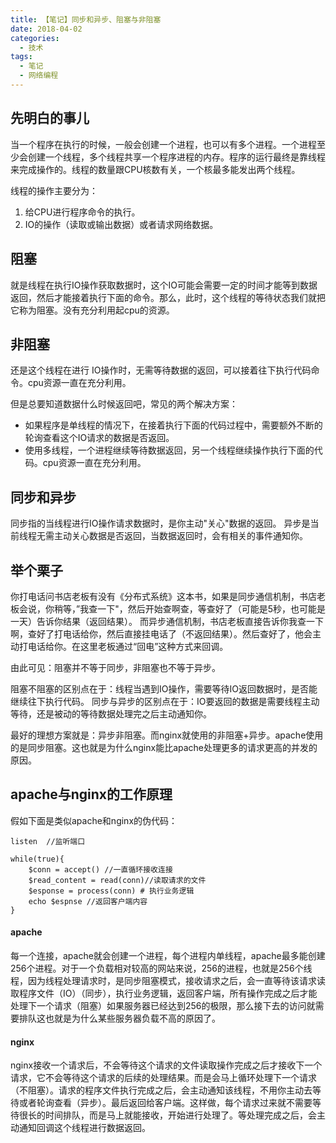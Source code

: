 ```yaml
---
title: 【笔记】同步和异步、阻塞与非阻塞
date: 2018-04-02
categories:
  - 技术
tags: 
  - 笔记
  - 网络编程
---
```


## 先明白的事儿
当一个程序在执行的时候，一般会创建一个进程，也可以有多个进程。一个进程至少会创建一个线程，多个线程共享一个程序进程的内存。程序的运行最终是靠线程来完成操作的。线程的数量跟CPU核数有关，一个核最多能发出两个线程。

线程的操作主要分为：
1. 给CPU进行程序命令的执行。
2. IO的操作（读取或输出数据）或者请求网络数据。

## 阻塞
就是线程在执行IO操作获取数据时，这个IO可能会需要一定的时间才能等到数据返回，然后才能接着执行下面的命令。那么，此时，这个线程的等待状态我们就把它称为阻塞。没有充分利用起cpu的资源。

## 非阻塞
还是这个线程在进行 IO操作时，无需等待数据的返回，可以接着往下执行代码命令。cpu资源一直在充分利用。

但是总要知道数据什么时候返回吧，常见的两个解决方案：

- 如果程序是单线程的情况下，在接着执行下面的代码过程中，需要额外不断的轮询查看这个IO请求的数据是否返回。
- 使用多线程，一个进程继续等待数据返回，另一个线程继续操作执行下面的代码。cpu资源一直在充分利用。

## 同步和异步
同步指的当线程进行IO操作请求数据时，是你主动"关心"数据的返回。
异步是当前线程无需主动关心数据是否返回，当数据返回时，会有相关的事件通知你。

## 举个栗子

你打电话问书店老板有没有《分布式系统》这本书，如果是同步通信机制，书店老板会说，你稍等，”我查一下"，然后开始查啊查，等查好了（可能是5秒，也可能是一天）告诉你结果（返回结果）。
而异步通信机制，书店老板直接告诉你我查一下啊，查好了打电话给你，然后直接挂电话了（不返回结果）。然后查好了，他会主动打电话给你。在这里老板通过“回电”这种方式来回调。

由此可见：阻塞并不等于同步，非阻塞也不等于异步。

阻塞不阻塞的区别点在于：线程当遇到IO操作，需要等待IO返回数据时，是否能继续往下执行代码。
同步与异步的区别点在于：IO要返回的数据是需要线程主动等待，还是被动的等待数据处理完之后主动通知你。

最好的理想方案就是：异步非阻塞。而nginx就使用的非阻塞+异步。apache使用的是同步阻塞。这也就是为什么nginx能比apache处理更多的请求更高的并发的原因。


## apache与nginx的工作原理

假如下面是类似apache和nginx的伪代码：

```
listen  //监听端口

while(true){ 
	$conn = accept() //一直循环接收连接
	$read_content = read(conn)//读取请求的文件
	$esponse = process(conn) # 执行业务逻辑
	echo $espnse //返回客户端内容 
}
```
#### apache

每一个连接，apache就会创建一个进程，每个进程内单线程，apache最多能创建256个进程。对于一个负载相对较高的网站来说，256的进程，也就是256个线程，因为线程处理请求时，是同步阻塞模式，接收请求之后，会一直等待该请求读取程序文件（IO）（同步），执行业务逻辑，返回客户端，所有操作完成之后才能处理下一个请求（阻塞）如果服务器已经达到256的极限，那么接下去的访问就需要排队这也就是为什么某些服务器负载不高的原因了。

#### nginx

nginx接收一个请求后，不会等待这个请求的文件读取操作完成之后才接收下一个请求，它不会等待这个请求的后续的处理结果。而是会马上循环处理下一个请求（不阻塞）。请求的程序文件执行完成之后，会主动通知该线程，不用你主动去等待或者轮询查看（异步）。最后返回给客户端。这样做，每个请求过来就不需要等待很长的时间排队，而是马上就能接收，开始进行处理了。等处理完成之后，会主动通知回调这个线程进行数据返回。